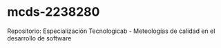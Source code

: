 # mcds-2238280
Repositorio: Especialización Tecnologicab -  Meteologías de calidad en el desarrollo de software

